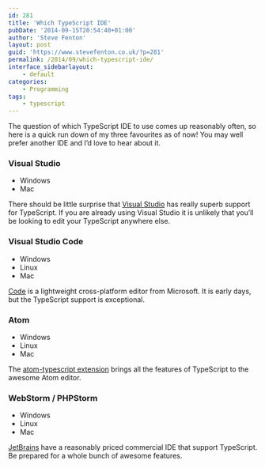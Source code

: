 ```yaml
---
id: 281
title: 'Which TypeScript IDE'
pubDate: '2014-09-15T20:54:40+01:00'
author: 'Steve Fenton'
layout: post
guid: 'https://www.stevefenton.co.uk/?p=281'
permalink: /2014/09/which-typescript-ide/
interface_sidebarlayout:
    - default
categories:
    - Programming
tags:
    - typescript
---
```


The question of which TypeScript IDE to use comes up reasonably often, so here is a quick run down of my three favourites as of now! You may well prefer another IDE and I’d love to hear about it.

### Visual Studio

- Windows
- Mac

There should be little surprise that [Visual Studio](http://msdn.microsoft.com/en-us/vstudio/) has really superb support for TypeScript. If you are already using Visual Studio it is unlikely that you’ll be looking to edit your TypeScript anywhere else.

### Visual Studio Code

- Windows
- Linux
- Mac

[Code](https://code.visualstudio.com/) is a lightweight cross-platform editor from Microsoft. It is early days, but the TypeScript support is exceptional.

### Atom

- Windows
- Linux
- Mac

The [atom-typescript extension](https://atom.io/packages/atom-typescript) brings all the features of TypeScript to the awesome Atom editor.

### WebStorm / PHPStorm

- Windows
- Linux
- Mac

[JetBrains](http://www.jetbrains.com/webstorm/) have a reasonably priced commercial IDE that support TypeScript. Be prepared for a whole bunch of awesome features.